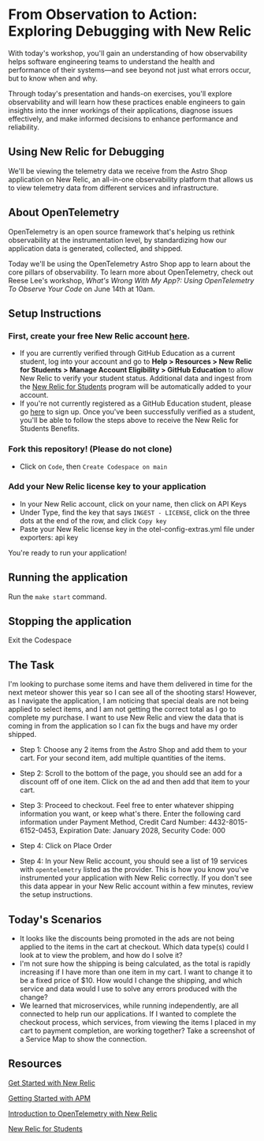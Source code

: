 # From Observation to Action: Exploring Debugging with New Relic
With today's workshop, you'll gain an understanding of how observability helps software engineering teams to understand the health and performance of their systems—and see beyond not just what errors occur, but to know when and why.

Through today's presentation and hands-on exercises, you'll explore observability and will learn how these practices enable engineers to gain insights into the inner workings of their applications, diagnose issues effectively, and make informed decisions to enhance performance and reliability.

## Using New Relic for Debugging
We'll be viewing the telemetry data we receive from the Astro Shop application on New Relic, an all-in-one observability platform that allows us to view telemetry data from different services and infrastructure.

## About OpenTelemetry
OpenTelemetry is an open source framework that's helping us rethink observability at the instrumentation level, by standardizing how our application data is generated, collected, and shipped.

Today we'll be using the OpenTelemetry Astro Shop app to learn about the core pillars of observability. To learn more about OpenTelemetry, check out Reese Lee's workshop, _What's Wrong With My App?: Using OpenTelemetry To Observe Your Code_ on June 14th at 10am.

## Setup Instructions
### First, create your free New Relic account [here](https://newrelic.com/signup).
- If you are currently verified through GitHub Education as a current student, log into your account and go to **Help > Resources > New Relic for Students > Manage Account Eligibility > GitHub Education** to allow New Relic to verify your student status. Additional data and ingest from the [New Relic for Students](https://newrelic.com/students) program will be automatically added to your account.
- If you're not currently registered as a GitHub Education student, please go [here](https://education.github.com/pack) to sign up. Once you've been successfully verified as a student, you'll be able to follow the steps above to receive the New Relic for Students Benefits.

### Fork this repository! (Please do not clone)
- Click on `Code`, then `Create Codespace on main`
### Add your New Relic license key to your application
- In your New Relic account, click on your name, then click on API Keys
- Under Type, find the key that says `INGEST - LICENSE`, click on the three dots at the end of the row, and click `Copy key`
- Paste your New Relic license key in the otel-config-extras.yml file under exporters: api key

You're ready to run your application!
## Running the application
Run the `make start` command.

## Stopping the application
Exit the Codespace


## The Task
I'm looking to purchase some items and have them delivered in time for the next meteor shower this year so I can see all of the shooting stars! However, as I navigate the application, I am noticing that special deals are not being applied to select items, and I am not getting the correct total as I go to complete my purchase. I want to use New Relic and view the data that is coming in from the application so I can fix the bugs and have my order shipped.

- Step 1: Choose any 2 items from the Astro Shop and add them to your cart. For your second item, add multiple quantities of the items.

- Step 2: Scroll to the bottom of the page, you should see an add for a discount off of one item. Click on the ad and then add that item to your cart.

- Step 3: Proceed to checkout. Feel free to enter whatever shipping information you want, or keep what's there. Enter the following card information under Payment Method, Credit Card Number: 4432-8015-6152-0453, Expiration Date: January 2028, Security Code: 000
- Step 4: Click on Place Order
- Step 4: In your New Relic account, you should see a list of 19 services with `opentelemetry` listed as the provider. This is how you know you've instrumented your application with New Relic correctly.
If you don't see this data appear in your New Relic account within a few minutes, review the setup instructions.

## Today's Scenarios

- It looks like the discounts being promoted in the ads are not being applied to the items in the cart at checkout. Which data type(s) could I look at to view the problem, and how do I solve it?
- I'm not sure how the shipping is being calculated, as the total is rapidly increasing if I have more than one item in my cart. I want to change it to be a fixed price of $10. How would I change the shipping, and which service and data would I use to solve any errors produced with the change?
- We learned that microservices, while running independently, are all connected to help run our applications. If I wanted to complete the checkout process, which services, from viewing the items I placed in my cart to payment completion, are working together? Take a screenshot of a Service Map to show the connection.

## Resources
[Get Started with New Relic](https://docs.newrelic.com/docs/new-relic-solutions/get-started/intro-new-relic/)

[Getting Started with APM](https://docs.newrelic.com/docs/apm/new-relic-apm/getting-started/introduction-apm/)

[Introduction to OpenTelemetry with New Relic](https://docs.newrelic.com/docs/more-integrations/open-source-telemetry-integrations/opentelemetry/opentelemetry-introduction/)

[New Relic for Students](https://newrelic.com/students)
